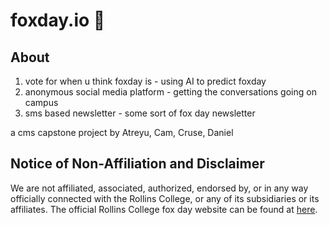 # foxday.io 🦊


## About

1. vote for when u think foxday is - using AI to predict foxday
2. anonymous social media platform - getting the conversations going on campus
3. sms based newsletter - some sort of fox day newsletter

a cms capstone project by Atreyu, Cam, Cruse, Daniel

## Notice of Non-Affiliation and Disclaimer

We are not affiliated, associated, authorized, endorsed by, or in any way officially connected with the Rollins College, or any of its subsidiaries or its affiliates. The official Rollins College fox day website can be found at [here](https://www.rollins.edu/fox-day/).
